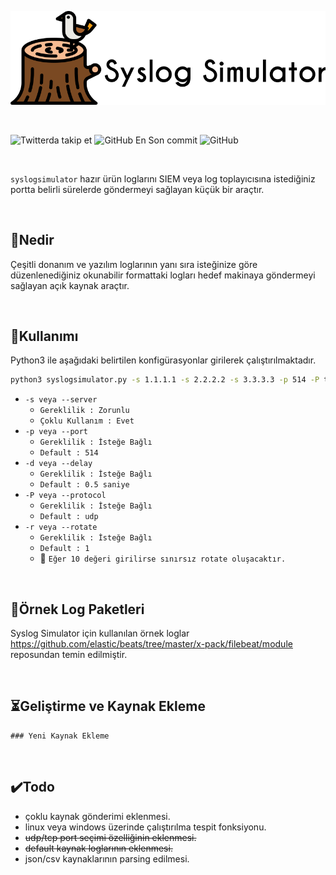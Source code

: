 ![syslog_simulator_logo](/img/logo.png)

<br />

![Twitterda takip et](https://img.shields.io/twitter/follow/enesilhaydin?style=social)
![GitHub En Son commit](https://img.shields.io/github/last-commit/enesilhaydin/syslogsimulator)
![GitHub](https://img.shields.io/github/license/enesilhaydin/syslogsimulator)

<br />

`syslogsimulator` hazır ürün loglarını SIEM veya log toplayıcısına istediğiniz portta belirli sürelerde göndermeyi sağlayan küçük bir araçtır. 
<br />

<br />



## 🚀Nedir

Çeşitli donanım ve yazılım loglarının yanı sıra isteğinize göre düzenlenediğiniz okunabilir formattaki logları hedef makinaya göndermeyi sağlayan açık kaynak araçtır.

<br />

## 🔨Kullanımı
Python3 ile aşağıdaki belirtilen konfigürasyonlar girilerek çalıştırılmaktadır.
```bash
python3 syslogsimulator.py -s 1.1.1.1 -s 2.2.2.2 -s 3.3.3.3 -p 514 -P tcp -r 1 -d 0.1
```
 + `-s veya --server` 
    + `Gereklilik : Zorunlu`
    +  `Çoklu Kullanım : Evet`
 + `-p veya --port`
    + `Gereklilik : İsteğe Bağlı`
    + `Default : 514`
 + `-d veya --delay`
    + `Gereklilik : İsteğe Bağlı`
    + `Default : 0.5 saniye`
 + `-P veya --protocol`
    + `Gereklilik : İsteğe Bağlı`
    + `Default : udp`
 + `-r veya --rotate`
    + `Gereklilik : İsteğe Bağlı`
    + `Default : 1`
    + 🔔 `Eğer 10 değeri girilirse sınırsız rotate oluşacaktır.`
    
<br />


## 📰Örnek Log Paketleri

Syslog Simulator için kullanılan örnek loglar https://github.com/elastic/beats/tree/master/x-pack/filebeat/module reposundan temin edilmiştir.

<br />

## ⏳Geliştirme ve Kaynak Ekleme

	### Yeni Kaynak Ekleme
<br />

## ✔️Todo

+ çoklu kaynak gönderimi eklenmesi.
+ linux veya windows üzerinde çalıştırılma tespit fonksiyonu.
+ ~~udp/tcp port seçimi özelliğinin eklenmesi.~~
+ ~~default kaynak loglarının eklenmesi.~~
+ json/csv kaynaklarının parsing edilmesi.
